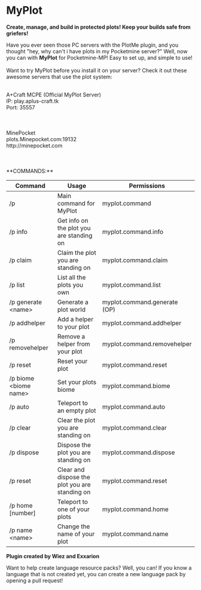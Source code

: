 MyPlot
======

**Create, manage, and build in protected plots! Keep your builds safe from griefers!**

Have you ever seen those PC servers with the PlotMe plugin, and you thought "hey, why can't i have plots in my Pocketmine server?" Well, now you can with **MyPlot** for Pocketmine-MP! Easy to set up, and simple to use!
</br>
</br>
Want to try MyPlot before you install it on your server? Check it out these awesome servers that use the plot system:

</br>
A+Craft MCPE (Official MyPlot Server)</br>
IP: play.aplus-craft.tk</br>
Port: 35557</br>
</br>
</br>
</br>
MinePocket</br>
plots.Minepocket.com:19132</br>
http://minepocket.com</br>
</br>
</br>
</br>
**COMMANDS:**

Command | Usage | Permissions |
------- | ------- | ------- |
/p|Main command for MyPlot|myplot.command
/p info|Get info on the plot you are standing on|myplot.command.info
/p claim|Claim the plot you are standing on|myplot.command.claim
/p list|List all the plots you own|myplot.command.list
/p generate \<name\>|Generate a plot world|myplot.command.generate (OP)
/p addhelper|Add a helper to your plot|myplot.command.addhelper
/p removehelper|Remove a helper from your plot|myplot.command.removehelper
/p reset|Reset your plot|myplot.command.reset
/p biome \<biome name\>|Set your plots biome|myplot.command.biome
/p auto|Teleport to an empty plot|myplot.command.auto
/p clear|Clear the plot you are standing on|myplot.command.clear
/p dispose|Dispose the plot you are standing on|myplot.command.dispose
/p reset|Clear and dispose the plot you are standing on|myplot.command.reset
/p home [number]|Teleport to one of your plots|myplot.command.home
/p name \<name\>|Change the name of your plot|myplot.command.name


**Plugin created by Wiez and Exxarion**


Want to help create language resource packs? Well, you can! If you know a language that is not created yet, you can create a new language pack by opening a pull request!
